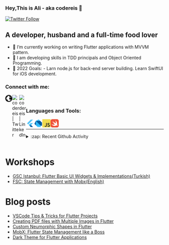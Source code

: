 ### Hey,This is Ali - aka codereis 👋

 
[![Twitter Follow](https://img.shields.io/twitter/follow/codereis1?label=Follow%20codereis&style=social)](https://twitter.com/Codereis1)


## A developer, husband and a full-time food lover

- :calling: I’m currently working on writing Flutter applications with MVVM pattern.
- :beginner: I am developing skills in TDD principals and Object Oriented Programming.
- 🔭 2022 Goals: - Larn node.js for back-end server building. Learn SwiftUI for iOS development.

### Connect with me:

[<img align="left" alt="codereis" width="22px" src="https://raw.githubusercontent.com/iconic/open-iconic/master/svg/globe.svg" />][website]
[<img align="left" alt="codereis | Twitter" width="22px" src="https://cdn.jsdelivr.net/npm/simple-icons@v3/icons/twitter.svg" />][twitter]
[<img align="left" alt="codereis | LinkedIn" width="22px" src="https://cdn.jsdelivr.net/npm/simple-icons@v3/icons/linkedin.svg" />][linkedin]


<br />

### Languages and Tools:

<img align="left" alt="GitHub" width="26px" src="https://raw.githubusercontent.com/github/explore/cebd63002168a05a6a642f309227eefeccd92950/topics/flutter/flutter.png" />

<img align="left" alt="GitHub" width="26px" src="https://raw.githubusercontent.com/github/explore/80688e429a7d4ef2fca1e82350fe8e3517d3494d/topics/dart/dart.png" />

<img align="left" alt="JavaScript" width="26px" src="https://raw.githubusercontent.com/github/explore/80688e429a7d4ef2fca1e82350fe8e3517d3494d/topics/javascript/javascript.png" />

<img align="left" alt="JavaScript" width="26px" src="https://raw.githubusercontent.com/github/explore/80688e429a7d4ef2fca1e82350fe8e3517d3494d/topics/swift/swift.png" />

<br />

---

<details>
  <summary>:zap: Recent Github Activity</summary>
 
<!--START_SECTION:waka-->
```text
Week: 05 September, 2022 - 12 September, 2022

Dart    21 hrs          ████████████████████████░   96.25 % 
YAML    25 mins         ▒░░░░░░░░░░░░░░░░░░░░░░░░   01.92 % 
JSON    22 mins         ▒░░░░░░░░░░░░░░░░░░░░░░░░   01.71 % 
Bash    0 secs          ░░░░░░░░░░░░░░░░░░░░░░░░░   00.05 % 
Other   0 secs          ░░░░░░░░░░░░░░░░░░░░░░░░░   00.04 % 
```
<!--END_SECTION:waka-->
</details>

<br />

# Workshops
- [GSC Istanbul: Flutter Basic UI Widgets & Implementations(Turkish)](https://www.youtube.com/watch?v=qnjXDaLoB-g&t=505s)
- [FSC: State Management with Mobx(English)](https://www.youtube.com/watch?v=yPiFCeBR_mk&t=15235s)


# Blog posts
<!-- BLOG-POST-LIST:START -->
- [VSCode Tips &amp; Tricks for Flutter Projects](https://dev.to/husbycodereis/vscode-tips-tricks-for-flutter-projects-4m12)
- [Creating PDF files with Multiple Images in Flutter](https://dev.to/husbycodereis/creating-pdf-files-with-multiple-images-in-flutter-3eco)
- [Custom Neumorphic Shapes in Flutter](https://dev.to/husbycodereis/custom-neumorphic-shapes-in-flutter-1mml)
- [MobX: Flutter State Management like a Boss](https://dev.to/husbycodereis/mobx-flutter-state-management-like-a-boss-28m5)
- [Dark Theme for Flutter Applications](https://dev.to/husbycodereis/dark-theme-for-flutter-applications-2ngp)
<!-- BLOG-POST-LIST:END -->

[website]: https://codereis.com
[twitter]: https://twitter.com/Codereis1
[linkedin]: https://www.linkedin.com/in/alirizareisoglu/
